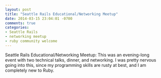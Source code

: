 ```yaml
---
layout: post
title: "Seattle Rails Educational/Networking Meetup"
date: 2014-03-15 23:04:01 -0700
comments: true
categories:
- Seattle Rails
- networking meetup
- ruby community welcome
---
```

Seattle Rails Educational/Networking Meetup:  This was an evening-long event with two technical talks, dinner, and networking.  I was pretty nervous going into this, since my programming skills are rusty at best, and I am completely new to Ruby.
